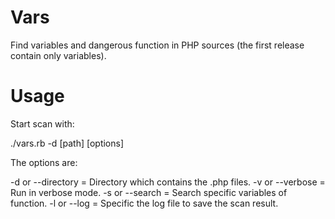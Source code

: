 Vars
====

Find variables and dangerous function in PHP sources (the first release contain only variables).

Usage
====

Start scan with:

./vars.rb -d [path] [options]

The options are:

-d or --directory = Directory which contains the .php files.
-v or --verbose = Run in verbose mode.
-s or --search = Search specific variables of function.
-l or --log = Specific the log file to save the scan result.
